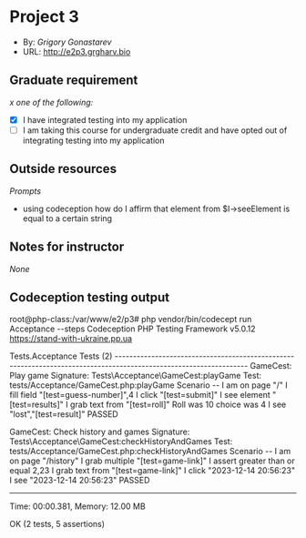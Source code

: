 # Project 3
+ By: *Grigory Gonastarev*
+ URL: <http://e2p3.grgharv.bio>

## Graduate requirement
*x one of the following:*
+ [X] I have integrated testing into my application
+ [ ] I am taking this course for undergraduate credit and have opted out of integrating testing into my application

## Outside resources
*Prompts*
+ using codeception how do I affirm that element from $I->seeElement is equal to a certain string



## Notes for instructor
*None*

## Codeception testing output
root@php-class:/var/www/e2/p3# php vendor/bin/codecept run Acceptance --steps
Codeception PHP Testing Framework v5.0.12 https://stand-with-ukraine.pp.ua

Tests.Acceptance Tests (2) ------------------------------------------------------------------------------------------------------------------
GameCest: Play game
Signature: Tests\Acceptance\GameCest:playGame
Test: tests/Acceptance/GameCest.php:playGame
Scenario --
 I am on page "/"
 I fill field "[test=guess-number]",4
 I click "[test=submit]"
 I see element "[test=results]"
 I grab text from "[test=roll]"
 Roll was 10 choice was 4
 I see "lost","[test=result]"
 PASSED 

GameCest: Check history and games
Signature: Tests\Acceptance\GameCest:checkHistoryAndGames
Test: tests/Acceptance/GameCest.php:checkHistoryAndGames
Scenario --
 I am on page "/history"
 I grab multiple "[test=game-link]"
 I assert greater than or equal 2,23
 I grab text from "[test=game-link]"
 I click "2023-12-14 20:56:23"
 I see "2023-12-14 20:56:23"
 PASSED 

---------------------------------------------------------------------------------------------------------------------------------------------
Time: 00:00.381, Memory: 12.00 MB

OK (2 tests, 5 assertions)